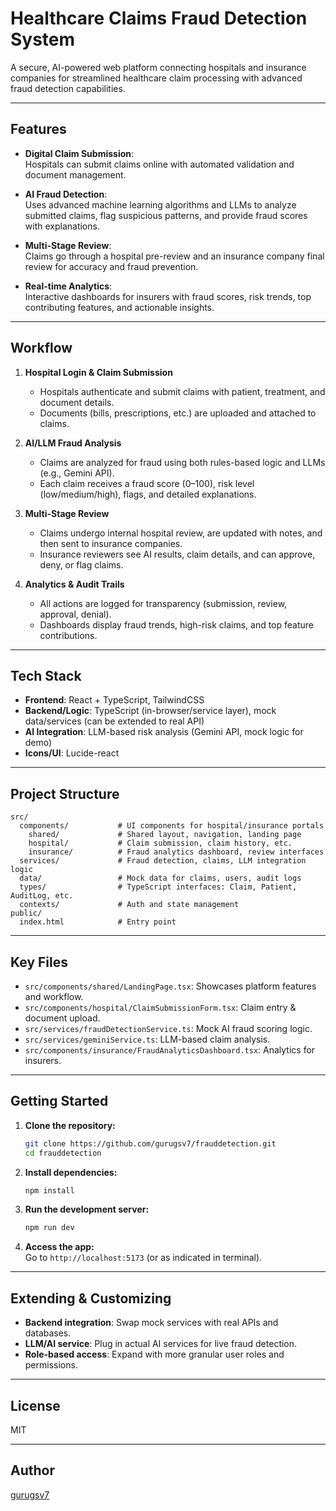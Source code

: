 # Healthcare Claims Fraud Detection System

A secure, AI-powered web platform connecting hospitals and insurance companies for streamlined healthcare claim processing with advanced fraud detection capabilities.

---

## Features

- **Digital Claim Submission**:  
  Hospitals can submit claims online with automated validation and document management.

- **AI Fraud Detection**:  
  Uses advanced machine learning algorithms and LLMs to analyze submitted claims, flag suspicious patterns, and provide fraud scores with explanations.

- **Multi-Stage Review**:  
  Claims go through a hospital pre-review and an insurance company final review for accuracy and fraud prevention.

- **Real-time Analytics**:  
  Interactive dashboards for insurers with fraud scores, risk trends, top contributing features, and actionable insights.

---

## Workflow

1. **Hospital Login & Claim Submission**
   - Hospitals authenticate and submit claims with patient, treatment, and document details.
   - Documents (bills, prescriptions, etc.) are uploaded and attached to claims.

2. **AI/LLM Fraud Analysis**
   - Claims are analyzed for fraud using both rules-based logic and LLMs (e.g., Gemini API).
   - Each claim receives a fraud score (0–100), risk level (low/medium/high), flags, and detailed explanations.

3. **Multi-Stage Review**
   - Claims undergo internal hospital review, are updated with notes, and then sent to insurance companies.
   - Insurance reviewers see AI results, claim details, and can approve, deny, or flag claims.

4. **Analytics & Audit Trails**
   - All actions are logged for transparency (submission, review, approval, denial).
   - Dashboards display fraud trends, high-risk claims, and top feature contributions.

---

## Tech Stack

- **Frontend**: React + TypeScript, TailwindCSS
- **Backend/Logic**: TypeScript (in-browser/service layer), mock data/services (can be extended to real API)
- **AI Integration**: LLM-based risk analysis (Gemini API, mock logic for demo)
- **Icons/UI**: Lucide-react

---

## Project Structure

```
src/
  components/           # UI components for hospital/insurance portals
    shared/             # Shared layout, navigation, landing page
    hospital/           # Claim submission, claim history, etc.
    insurance/          # Fraud analytics dashboard, review interfaces
  services/             # Fraud detection, claims, LLM integration logic
  data/                 # Mock data for claims, users, audit logs
  types/                # TypeScript interfaces: Claim, Patient, AuditLog, etc.
  contexts/             # Auth and state management
public/
  index.html            # Entry point
```

---

## Key Files

- `src/components/shared/LandingPage.tsx`: Showcases platform features and workflow.
- `src/components/hospital/ClaimSubmissionForm.tsx`: Claim entry & document upload.
- `src/services/fraudDetectionService.ts`: Mock AI fraud scoring logic.
- `src/services/geminiService.ts`: LLM-based claim analysis.
- `src/components/insurance/FraudAnalyticsDashboard.tsx`: Analytics for insurers.

---

## Getting Started

1. **Clone the repository:**
   ```bash
   git clone https://github.com/gurugsv7/frauddetection.git
   cd frauddetection
   ```

2. **Install dependencies:**
   ```bash
   npm install
   ```

3. **Run the development server:**
   ```bash
   npm run dev
   ```

4. **Access the app:**  
   Go to `http://localhost:5173` (or as indicated in terminal).

---

## Extending & Customizing

- **Backend integration**: Swap mock services with real APIs and databases.
- **LLM/AI service**: Plug in actual AI services for live fraud detection.
- **Role-based access**: Expand with more granular user roles and permissions.

---

## License

MIT

---

## Author

[gurugsv7](https://github.com/gurugsv7)
